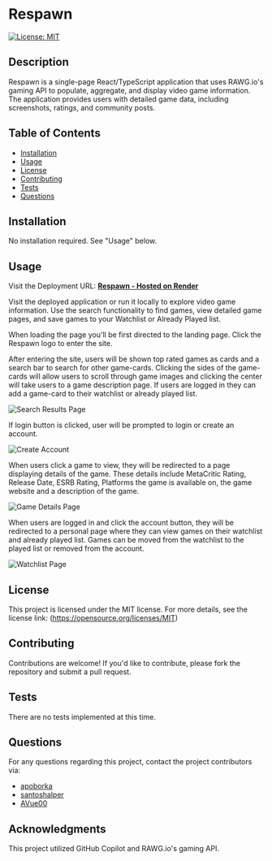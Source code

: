 # Respawn
[![License: MIT](https://img.shields.io/badge/License-MIT-yellow.svg)](https://opensource.org/licenses/MIT)

## Description
Respawn is a single-page React/TypeScript application that uses RAWG.io's gaming API to populate, aggregate, and display video game information. The application provides users with detailed game data, including screenshots, ratings, and community posts.

## Table of Contents
- [Installation](#installation)
- [Usage](#usage)
- [License](#license)
- [Contributing](#contributing)
- [Tests](#tests)
- [Questions](#questions)

## Installation
No installation required. See "Usage" below.

## Usage
Visit the Deployment URL: **[Respawn - Hosted on Render](https://respawn-ult4.onrender.com/)**

Visit the deployed application or run it locally to explore video game information. Use the search functionality to find games, view detailed game pages, and save games to your Watchlist or Already Played list.

When loading the page you'll be first directed to the landing page. Click the Respawn logo to enter the site.

After entering the site, users will be shown top rated games as cards and a search bar to search for other game-cards. Clicking the sides of the game-cards will allow users to scroll through game images and clicking the center will take users to a game description page. If users are logged in they can add a game-card to their watchlist or already played list.

![Search Results Page](assets/search-results-page.png)

If login button is clicked, user will be prompted to login or create an account.

![Create Account](assets/create-account.png)

When users click a game to view, they will be redirected to a page displaying details of the game. These details include MetaCritic Rating, Release Date, ESRB Rating, Platforms the game is available on, the game website and a description of the game.

![Game Details Page](assets/game-details-page.png)

When users are logged in and click the account button, they will be redirected to a personal page where they can view games on their watchlist and already played list. Games can be moved from the watchlist to the played list or removed from the account.

![Watchlist Page](assets/watchlist-page.png)


## License
This project is licensed under the MIT license. For more details, see the license link: (https://opensource.org/licenses/MIT)

## Contributing
Contributions are welcome! If you'd like to contribute, please fork the repository and submit a pull request.

## Tests
There are no tests implemented at this time.

## Questions
For any questions regarding this project, contact the project contributors via:  
- [apoborka](https://github.com/apoborka)  
- [santoshalper](https://github.com/santoshalper)  
- [AVue00](https://github.com/AVue00)

## Acknowledgments
This project utilized GitHub Copilot and RAWG.io's gaming API.